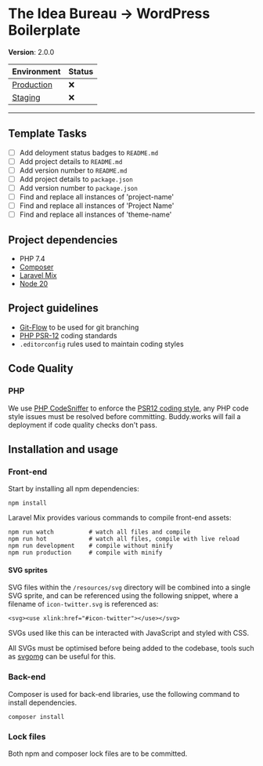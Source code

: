 # The Idea Bureau → WordPress Boilerplate

**Version**: 2.0.0

| Environment | Status |
| :-- | :-- |
| [Production](https://production.example.com) | ❌ |
| [Staging](https://staging.example.com) | ❌ |

---

## Template Tasks

* [ ] Add deloyment status badges to `README.md`
* [ ] Add project details to `README.md`
* [ ] Add version number to `README.md`
* [ ] Add project details to `package.json`
* [ ] Add version number to `package.json`
* [ ] Find and replace all instances of 'project-name'
* [ ] Find and replace all instances of 'Project Name'
* [ ] Find and replace all instances of 'theme-name'

## Project dependencies

- PHP 7.4
- [Composer](https://getcomposer.org/download/)
- [Laravel Mix](https://github.com/JeffreyWay/laravel-mix/tree/master/docs#summary)
- [Node 20](https://docs.npmjs.com/downloading-and-installing-node-js-and-npm)

## Project guidelines

- [Git-Flow](https://nvie.com/posts/a-successful-git-branching-model/) to be used for git branching
- [PHP PSR-12](https://www.php-fig.org/psr/psr-12/) coding standards
- `.editorconfig` rules used to maintain coding styles

## Code Quality

### PHP

We use [PHP CodeSniffer](https://github.com/squizlabs/PHP_CodeSniffer) to enforce the [PSR12 coding style](https://www.php-fig.org/psr/psr-12/), any PHP code style issues must be resolved before committing. Buddy.works will fail a deployment if code quality checks don't pass.

## Installation and usage

### Front-end

Start by installing all npm dependencies:

```
npm install
```

Laravel Mix provides various commands to compile front-end assets:

```
npm run watch          # watch all files and compile
npm run hot            # watch all files, compile with live reload
npm run development    # compile without minify
npm run production     # compile with minify
```

#### SVG sprites

SVG files within the `/resources/svg` directory will be combined into a single SVG sprite, and can be referenced using the following snippet, where a filename of `icon-twitter.svg` is referenced as:

```
<svg><use xlink:href="#icon-twitter"></use></svg>
```

SVGs used like this can be interacted with JavaScript and styled with CSS.

All SVGs must be optimised before being added to the codebase, tools such as [svgomg](https://jakearchibald.github.io/svgomg/) can be useful for this.

### Back-end

Composer is used for back-end libraries, use the following command to install dependencies.

```
composer install
```

### Lock files

Both npm and composer lock files are to be committed.
